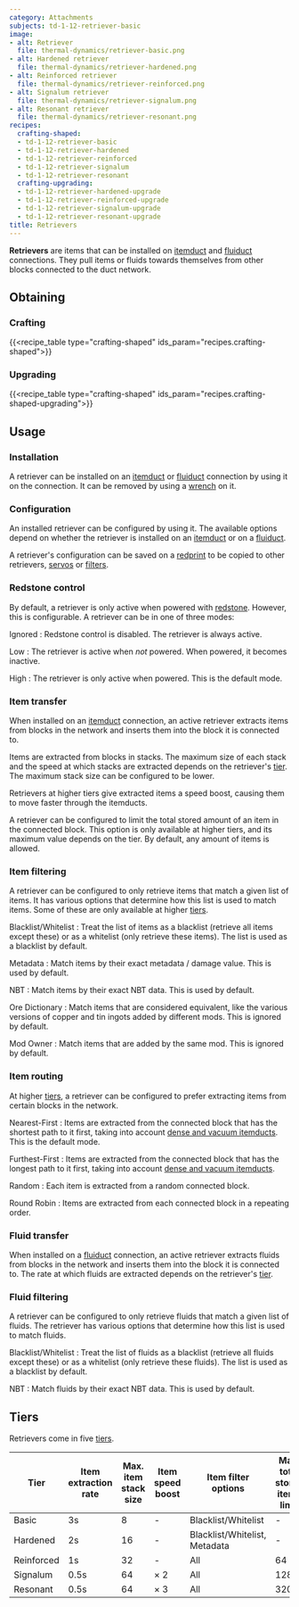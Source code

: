 ```yaml
---
category: Attachments
subjects: td-1-12-retriever-basic
image:
- alt: Retriever
  file: thermal-dynamics/retriever-basic.png
- alt: Hardened retriever
  file: thermal-dynamics/retriever-hardened.png
- alt: Reinforced retriever
  file: thermal-dynamics/retriever-reinforced.png
- alt: Signalum retriever
  file: thermal-dynamics/retriever-signalum.png
- alt: Resonant retriever
  file: thermal-dynamics/retriever-resonant.png
recipes:
  crafting-shaped:
  - td-1-12-retriever-basic
  - td-1-12-retriever-hardened
  - td-1-12-retriever-reinforced
  - td-1-12-retriever-signalum
  - td-1-12-retriever-resonant
  crafting-upgrading:
  - td-1-12-retriever-hardened-upgrade
  - td-1-12-retriever-reinforced-upgrade
  - td-1-12-retriever-signalum-upgrade
  - td-1-12-retriever-resonant-upgrade
title: Retrievers
---
```


**Retrievers** are items that can be installed on [itemduct](../itemduct/)
and [fluiduct](../fluiduct/) connections. They pull items or fluids towards
themselves from other blocks connected to the duct network.


Obtaining
--------

### Crafting
{{<recipe_table type="crafting-shaped" ids_param="recipes.crafting-shaped">}}

### Upgrading
{{<recipe_table type="crafting-shaped" ids_param="recipes.crafting-shaped-upgrading">}}


Usage
-----

### Installation
A retriever can be installed on an [itemduct](../itemduct/) or
[fluiduct](../fluiduct/) connection by using it on the connection. It can be
removed by using a [wrench](../../wrenches/) on it.

### Configuration
An installed retriever can be configured by using it. The available options
depend on whether the retriever is installed on an [itemduct](../itemduct/)
or on a [fluiduct](../fluiduct/).

A retriever's configuration can be saved on a [redprint](../../thermal-foundation/redprint/) to be
copied to other retrievers, [servos](../servos/) or
[filters](../filters/).

### Redstone control
By default, a retriever is only active when powered with
[redstone](https://minecraft.gamepedia.com/Redstone). However, this is
configurable. A retriever can be in one of three modes:

Ignored
: Redstone control is disabled. The retriever is always active.

Low
: The retriever is active when *not* powered. When powered, it becomes inactive.

High
: The retriever is only active when powered. This is the default mode.

### Item transfer
When installed on an [itemduct](../itemduct/) connection, an active retriever
extracts items from blocks in the network and inserts them into the block it is
connected to.

Items are extracted from blocks in stacks. The maximum size of each stack and
the speed at which stacks are extracted depends on the retriever's
[tier](#tiers). The maximum stack size can be configured to be lower.

Retrievers at higher tiers give extracted items a speed boost, causing them to move
faster through the itemducts.

A retriever can be configured to limit the total stored amount of an item in the
connected block. This option is only available at higher tiers, and its maximum
value depends on the tier. By default, any amount of items is allowed.

### Item filtering
A retriever can be configured to only retrieve items that match a given list of
items. It has various options that determine how this list is used to match
items. Some of these are only available at higher [tiers](#tiers).

Blacklist/Whitelist
: Treat the list of items as a blacklist (retrieve all items except these) or as
a whitelist (only retrieve these items). The list is used as a blacklist by
default.

Metadata
: Match items by their exact metadata / damage value. This is used by default.

NBT
: Match items by their exact NBT data. This is used by default.

Ore Dictionary
: Match items that are considered equivalent, like the various versions of
copper and tin ingots added by different mods. This is ignored by default.

Mod Owner
: Match items that are added by the same mod. This is ignored by default.

### Item routing
At higher [tiers](#tiers), a retriever can be configured to prefer extracting
items from certain blocks in the network.

Nearest-First
: Items are extracted from the connected block that has the shortest path to it
first, taking into account [dense and vacuum
itemducts](../itemduct/#item-transfer). This is the default mode.

Furthest-First
: Items are extracted from the connected block that has the longest path to it
first, taking into account [dense and vacuum
itemducts](../itemduct/#item-transfer).

Random
: Each item is extracted from a random connected block.

Round Robin
: Items are extracted from each connected block in a repeating order.

### Fluid transfer
When installed on a [fluiduct](../fluiduct/) connection, an active retriever
extracts fluids from blocks in the network and inserts them into the block it is
connected to. The rate at which fluids are extracted depends on the retriever's
[tier](#tiers).

### Fluid filtering
A retriever can be configured to only retrieve fluids that match a given list of
fluids. The retriever has various options that determine how this list is used
to match fluids.

Blacklist/Whitelist
: Treat the list of fluids as a blacklist (retrieve all fluids except these) or
as a whitelist (only retrieve these fluids). The list is used as a blacklist by
default.

NBT
: Match fluids by their exact NBT data. This is used by default.


Tiers
-----

Retrievers come in five [tiers](../../thermal-foundation/tiers/).

| Tier | Item extraction rate | Max. item stack size | Item speed boost | Item filter options | Max. total stored items limit | Extracts from multiple slots | Configurable item routing | Fluid extraction rate | Filter slots |
|---|---|---|---|---|---|---|---|---|---|
| Basic | 3s | 8 | - | Blacklist/Whitelist | - | No | No | 50% | 3 |
| Hardened | 2s | 16 | - | Blacklist/Whitelist, Metadata | - | No | No | 75% | 6 |
| Reinforced | 1s | 32 | - | All | 64 | No | Yes | 100% | 9 |
| Signalum | 0.5s | 64 | × 2 | All | 128 | Yes | Yes | 150% | 12 |
| Resonant | 0.5s | 64 | × 3 | All | 320 | Yes | Yes | 200% | 15 |


